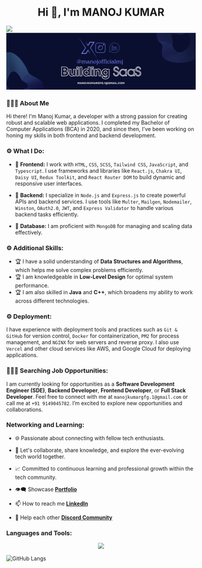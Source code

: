 <h1 align="center">Hi 👋, I'm MANOJ KUMAR</h1>
<!-- <h3 align="center">A passionate MERN stack developer from India</h3> -->

![](https://komarev.com/ghpvc/?username=BCAPATHSHALA&color=blueviolet&style=flat-square)
![image](https://raw.githubusercontent.com/BCAPATHSHALA/BCAPATHSHALA/refs/heads/main/linkedin.png)


### 🙋🏻‍♂️ About Me
Hi there! I'm Manoj Kumar, a developer with a strong passion for creating robust and scalable web applications. I completed my Bachelor of Computer Applications (BCA) in 2020, and since then, I've been working on honing my skills in both frontend and backend development.

### ⚙️ What I Do:
- 🧩 **Frontend:** I work with `HTML`, `CSS`, `SCSS`, `Tailwind CSS`, `JavaScript`, and `Typescript`. I use frameworks and libraries like `React.js`, `Chakra UI`, `Daisy UI`, `Redux Toolkit`, and `React Router DOM` to build dynamic and responsive user interfaces.

- 🧩 **Backend:** I specialize in `Node.js` and `Express.js` to create powerful APIs and backend services. I use tools like `Multer`, `Mailgen`, `Nodemailer`, `Winston`, `OAuth2.0`, `JWT`, and `Express Validator` to handle various backend tasks efficiently.

- 🧩 **Database:** I am proficient with `MongoDB` for managing and scaling data effectively.

### ⚙️ Additional Skills:
- 🏆 I have a solid understanding of **Data Structures and Algorithms**, which helps me solve complex problems efficiently.
- 🏆 I am knowledgeable in **Low-Level Design** for optimal system performance.
- 🏆 I am also skilled in **Java** and **C++**, which broadens my ability to work across different technologies.

### ⚙️ Deployment:
I have experience with deployment tools and practices such as `Git & GitHub` for version control, `Docker` for containerization, `PM2` for process management, and `NGINX` for web servers and reverse proxy. I also use `Vercel` and other cloud services like AWS, and Google Cloud for deploying applications.

### 🧑🏻‍💻 Searching Job Opportunities:
I am currently looking for opportunities as a **Software Development Engineer (SDE)**, **Backend Developer**, **Frontend Developer**, or **Full Stack Developer**. Feel free to connect with me at `manojkumargfg.1@gmail.com` or call me at `+91 9149045782`. I’m excited to explore new opportunities and collaborations.

### Networking and Learning:
- 🌐 Passionate about connecting with fellow tech enthusiasts.

- 🤝 Let's collaborate, share knowledge, and explore the ever-evolving tech world together.

- 📈 Committed to continuous learning and professional growth within the tech community.

- 👁️‍🗨️ Showcase **[Portfolio](https://manoj-kumar.vercel.app/)**

- 📫 How to reach me **[LinkedIn](https://www.linkedin.com/in/manojoffcialmj/)**

- 🧲 Help each other **[Discord Community](https://discord.gg/naQUPVWvSs)**


<h3 align="left">Languages and Tools:</h3>
<p align="center">
<img src="https://skillicons.dev/icons?i=html,css,javascript,react,nodejs,express,mongo,firebase,sass,fastapi,cpp,java,git,github,postman">
</p>

![GitHub Langs](https://github-readme-stats.vercel.app/api/top-langs/?username=BCAPATHSHALA&layout=compact&theme=blue-green)
